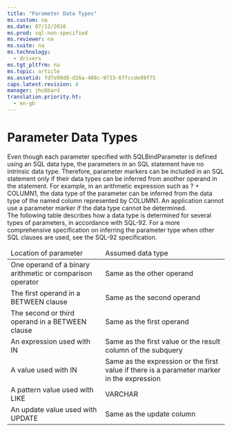 ```yaml
---
title: "Parameter Data Types"
ms.custom: na
ms.date: 07/12/2016
ms.prod: sql-non-specified
ms.reviewer: na
ms.suite: na
ms.technology: 
  - drivers
ms.tgt_pltfrm: na
ms.topic: article
ms.assetid: fd7e99d8-d26a-408c-9733-6ffccde99f75
caps.latest.revision: 4
manager: jhubbard
translation.priority.ht: 
  - en-gb
---
```

# Parameter Data Types
<?xml version="1.0" encoding="utf-8"?>
<developerReferenceWithoutSyntaxDocument xmlns="http://ddue.schemas.microsoft.com/authoring/2003/5" xmlns:xlink="http://www.w3.org/1999/xlink" xmlns:xsi="http://www.w3.org/2001/XMLSchema-instance" xsi:schemaLocation="http://ddue.schemas.microsoft.com/authoring/2003/5 http://dduestorage.blob.core.windows.net/ddueschema/developer.xsd">
  <introduction>
    <para>Even though each parameter specified with <legacyBold>SQLBindParameter</legacyBold> is defined using an SQL data type, the parameters in an SQL statement have no intrinsic data type. Therefore, parameter markers can be included in an SQL statement only if their data types can be inferred from another operand in the statement. For example, in an arithmetic expression such as ? + COLUMN1, the data type of the parameter can be inferred from the data type of the named column represented by COLUMN1. An application cannot use a parameter marker if the data type cannot be determined.</para>
  </introduction>
  <section>
    <content>
      <para>The following table describes how a data type is determined for several types of parameters, in accordance with SQL-92. For a more comprehensive specification on inferring the parameter type when other SQL clauses are used, see the SQL-92 specification.</para>
      <table xmlns:caps="http://schemas.microsoft.com/build/caps/2013/11">
        <thead>
          <tr>
            <TD>
              <para>Location of parameter</para>
            </TD>
            <TD>
              <para>Assumed data type</para>
            </TD>
          </tr>
        </thead>
        <tbody>
          <tr>
            <TD>
              <para>One operand of a binary arithmetic or comparison operator</para>
            </TD>
            <TD>
              <para>Same as the other operand</para>
            </TD>
          </tr>
          <tr>
            <TD>
              <para>The first operand in a <legacyBold>BETWEEN</legacyBold> clause</para>
            </TD>
            <TD>
              <para>Same as the second operand</para>
            </TD>
          </tr>
          <tr>
            <TD>
              <para>The second or third operand in a <legacyBold>BETWEEN</legacyBold> clause</para>
            </TD>
            <TD>
              <para>Same as the first operand</para>
            </TD>
          </tr>
          <tr>
            <TD>
              <para>An expression used with <legacyBold>IN</legacyBold></para>
            </TD>
            <TD>
              <para>Same as the first value or the result column of the subquery</para>
            </TD>
          </tr>
          <tr>
            <TD>
              <para>A value used with <legacyBold>IN</legacyBold></para>
            </TD>
            <TD>
              <para>Same as the expression or the first value if there is a parameter marker in the expression</para>
            </TD>
          </tr>
          <tr>
            <TD>
              <para>A pattern value used with <legacyBold>LIKE</legacyBold></para>
            </TD>
            <TD>
              <para>VARCHAR</para>
            </TD>
          </tr>
          <tr>
            <TD>
              <para>An update value used with <legacyBold>UPDATE</legacyBold></para>
            </TD>
            <TD>
              <para>Same as the update column</para>
            </TD>
          </tr>
        </tbody>
      </table>
    </content>
  </section>
  <relatedTopics />
</developerReferenceWithoutSyntaxDocument>